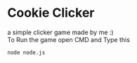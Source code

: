 # Cookie Clicker

a simple clicker game made by me :)<br>
To Run the game open CMD and Type this

``` Bash
node node.js
```
